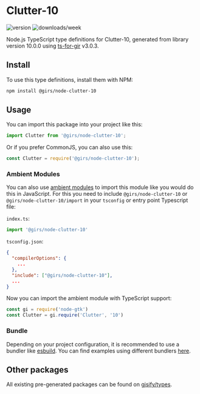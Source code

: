 
# Clutter-10

![version](https://img.shields.io/npm/v/@girs/node-clutter-10)
![downloads/week](https://img.shields.io/npm/dw/@girs/node-clutter-10)


Node.js TypeScript type definitions for Clutter-10, generated from library version 10.0.0 using [ts-for-gir](https://github.com/gjsify/ts-for-gir) v3.0.3.


## Install

To use this type definitions, install them with NPM:
```bash
npm install @girs/node-clutter-10
```

## Usage

You can import this package into your project like this:
```ts
import Clutter from '@girs/node-clutter-10';
```

Or if you prefer CommonJS, you can also use this:
```ts
const Clutter = require('@girs/node-clutter-10');
```

### Ambient Modules

You can also use [ambient modules](https://github.com/gjsify/ts-for-gir/tree/main/packages/cli#ambient-modules) to import this module like you would do this in JavaScript.
For this you need to include `@girs/node-clutter-10` or `@girs/node-clutter-10/import` in your `tsconfig` or entry point Typescript file:

`index.ts`:
```ts
import '@girs/node-clutter-10'
```

`tsconfig.json`:
```json
{
  "compilerOptions": {
    ...
  },
  "include": ["@girs/node-clutter-10"],
  ...
}
```

Now you can import the ambient module with TypeScript support: 

```ts
const gi = require('node-gtk')
const Clutter = gi.require('Clutter', '10')
```


### Bundle

Depending on your project configuration, it is recommended to use a bundler like [esbuild](https://esbuild.github.io/). You can find examples using different bundlers [here](https://github.com/gjsify/ts-for-gir/tree/main/examples).

## Other packages

All existing pre-generated packages can be found on [gjsify/types](https://github.com/gjsify/types).

